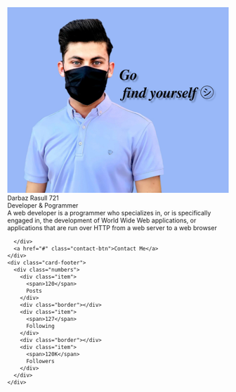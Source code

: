 <!DOCTYPE html>
<html lang="en">
<head>
  <meta charset="UTF-8">
  <meta name="viewport" content="width=device-width, initial-scale=1.0">
  <title>my profile</title>
  
  <link rel="stylesheet" href="https://cdnjs.cloudflare.com/ajax/libs/font-awesome/5.14.0/css/all.min.css"/>
  <link rel="stylesheet" href="style.css">
  <link rel="preconnect" href="https://fonts.gstatic.com" crossorigin>
<link href="https://fonts.googleapis.com/css2?family=Kaushan+Script&display=swap" rel="stylesheet"
</head>
<body>
  <div class="profile-card">
    <div class="card-header">
      <div class="pic">
        <img src="./721.jpg" alt="">
      </div>
      <div class="name">Darbaz Rasull 721 </div>
      <div class="desc">Developer & Pogrammer</div>
      <span class="dar">
      A web developer is a programmer who specializes in, or is specifically engaged in, the development of World Wide Web applications, or applications that are run over HTTP from a web server to a web browser
      </span>
      <div class="sm">
        <a href="https://www.facebook.com/darbaz.ra.39" class="fab fa-facebook-f"></a>
        <a href="https://twitter.com/AbasDarbaz?t=gewSnO8ZtYznkSva1i1m0A&s=09" class="fab fa-twitter"></a>
        <a href="https://github.com/DarbazDEV721" class="fab fa-github"></a>
        <a href="https://t.me/Darbaz_rasull_abbas" class="fab fa-telegram"></a>
        <a href="https://instagram.com/darbaz_rasul_721?utm_medium=copy_link" class="fab fa-instagram"></a>

      </div>
      <a href="#" class="contact-btn">Contact Me</a>
    </div>
    <div class="card-footer">
      <div class="numbers">
        <div class="item">
          <span>120</span>
          Posts
        </div>
        <div class="border"></div>
        <div class="item">
          <span>127</span>
          Following
        </div>
        <div class="border"></div>
        <div class="item">
          <span>120K</span>
          Followers
        </div>
      </div>
    </div>
  </div>
</body>
</html>
